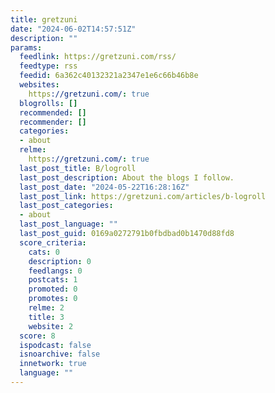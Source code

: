 ```yaml
---
title: gretzuni
date: "2024-06-02T14:57:51Z"
description: ""
params:
  feedlink: https://gretzuni.com/rss/
  feedtype: rss
  feedid: 6a362c40132321a2347e1e6c66b46b8e
  websites:
    https://gretzuni.com/: true
  blogrolls: []
  recommended: []
  recommender: []
  categories:
  - about
  relme:
    https://gretzuni.com/: true
  last_post_title: B/logroll
  last_post_description: About the blogs I follow.
  last_post_date: "2024-05-22T16:28:16Z"
  last_post_link: https://gretzuni.com/articles/b-logroll
  last_post_categories:
  - about
  last_post_language: ""
  last_post_guid: 0169a0272791b0fbdbad0b1470d88fd8
  score_criteria:
    cats: 0
    description: 0
    feedlangs: 0
    postcats: 1
    promoted: 0
    promotes: 0
    relme: 2
    title: 3
    website: 2
  score: 8
  ispodcast: false
  isnoarchive: false
  innetwork: true
  language: ""
---
```

